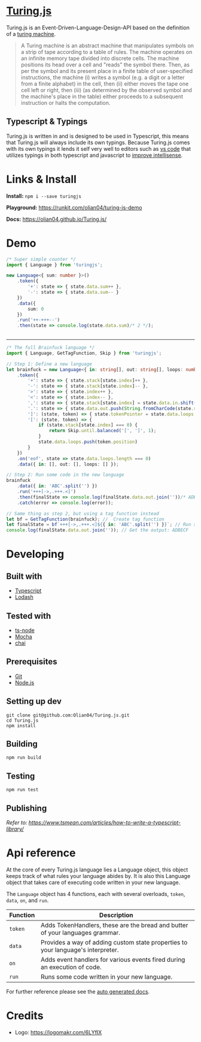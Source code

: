
# [Turing.js](https://github.com/Olian04/Turing.js)
Turing.js is an Event-Driven-Language-Design-API based on the definition of a  [turing machine](https://en.wikipedia.org/wiki/Turing_machine).

> A Turing machine is an abstract machine that manipulates symbols on a strip of tape according to a table of rules.
> The machine operates on an infinite memory tape divided into discrete cells. The machine positions its head over a cell and "reads"  the symbol there. Then, as per the symbol and its present place in a finite table of user-specified instructions, the machine (i) writes a symbol (e.g. a digit or a letter from a finite alphabet) in the cell, then (ii) either moves the tape one cell left or right, then (iii) (as determined by the observed symbol and the machine's place in the table) either proceeds to a subsequent instruction or halts the computation.

## Typescript & Typings

Turing.js is written in and is designed to be used in Typescript, this means that Turing.js will always include its own typings. Because Turing.js comes with its own typings it lends it self very well to editors such as [vs code](https://code.visualstudio.com/) that utilizes typings in both typescript and javascript to [improve intellisense](https://code.visualstudio.com/docs/languages/javascript#_intellisense).

# Links & Install

__Install:__ `npm i --save turingjs`

__Playground:__ https://runkit.com/olian04/turing-js-demo

__Docs:__ https://olian04.github.io/Turing.js/

# Demo

```ts
/* Super simple counter */
import { Language } from 'turingjs';

new Language<{ sum: number }>()
    .token({
        '+': state => { state.data.sum++ },
        '-': state => { state.data.sum-- }
    })
    .data({
        sum: 0
    })
    .run('++-+++--')
    .then(state => console.log(state.data.sum)/* 2 */);
    
```

---

```ts
/* The full Brainfuck language */
import { Language, GetTagFunction, Skip } from 'turingjs';

// Step 1: Define a new language
let brainfuck = new Language<{ in: string[], out: string[], loops: number[] }>()
    .token({
        '+': state => { state.stack[state.index]++ },
        '-': state => { state.stack[state.index]-- },
        '>': state => { state.index++ },
        '<': state => { state.index-- },
        ',': state => { state.stack[state.index] = state.data.in.shift().charCodeAt(0) },
        '.': state => { state.data.out.push(String.fromCharCode(state.stack[state.index])) },
        ']': (state, token) => { state.tokenPointer = state.data.loops.pop() - 1 },
        '[': (state, token) => {
            if (state.stack[state.index] === 0) {
                return Skip.until.balanced('[', ']', 1);
            }
            state.data.loops.push(token.position)
        }
    })
    .on('eof', state => state.data.loops.length === 0)
    .data({ in: [], out: [], loops: [] });

// Step 2: Run some code in the new language    
brainfuck
    .data({ in: 'ABC'.split('') })
    .run('+++[->,.+++.<]')
    .then(finalState => console.log(finalState.data.out.join(''))/* ADBECF */)
    .catch(error => console.log(error));

// Same thing as step 2, but using a tag function instead
let bf = GetTagFunction(brainfuck); //  Create tag function
let finalState = bf`+++[->,.+++.<]${{ in: 'ABC'.split('') }}`; // Run some code
console.log(finalState.data.out.join('')); // Get the output: ADBECF 
```

# Developing

## Built with

* [Typescript](https://www.typescriptlang.org/)
* [Lodash](https://lodash.com/)

## Tested with

* [ts-node](https://github.com/TypeStrong/ts-node)
* [Mocha](https://mochajs.org/)
* [chai](http://chaijs.com/)

## Prerequisites

* [Git](https://git-scm.com/)
* [Node.js](https://nodejs.org/en/)

## Setting up dev

```
git clone git@github.com:Olian04/Turing.js.git
cd Turing.js
npm install
```

## Building

`npm run build`

## Testing

`npm run test`

## Publishing

_Refer to: https://www.tsmean.com/articles/how-to-write-a-typescript-library/_

# Api reference

At the core of every Turing.js language lies a Language object, this object keeps track of what rules your language abides by. It is also this Language object that takes care of executing code written in your new language.

The `Language` object has 4 functions, each with several overloads, `token`, `data`, `on`, and `run`.

Function | Description
------|------------
`token` | Adds TokenHandlers, these are the bread and butter of your languages grammar.
`data` | Provides a way of adding custom state properties to your language's interpreter.
`on` | Adds event handlers for various events fired during an execution of code.
`run` | Runs some code written in your new language.

For further reference please see the [auto generated docs](https://olian04.github.io/Turing.js/).

# Credits
* Logo: https://logomakr.com/6LYfIX

